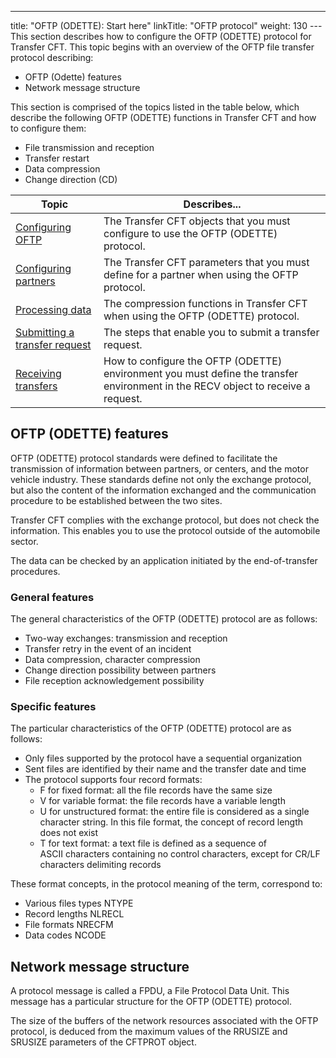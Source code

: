---
title: "OFTP  (ODETTE): Start here"
linkTitle: "OFTP protocol"
weight: 130
---This section describes how to configure the OFTP (ODETTE) protocol for
Transfer CFT. This topic begins
with an overview of the OFTP file transfer protocol describing:

* OFTP
    (Odette) features
* Network
    message structure

This section is comprised of the topics listed in the table below, which
describe the following OFTP (ODETTE) functions in Transfer CFT and how
to configure them:

* File transmission
    and reception
* Transfer restart
* Data compression
* Change direction (CD)


| Topic  | Describes...  |
| --- | --- |
| [Configuring OFTP](configuring_odette) | The Transfer CFT objects that you must configure to use the OFTP (ODETTE) protocol. |
| [Configuring partners](cftpart_parameters) | The Transfer CFT parameters that you must define for a partner when using the OFTP protocol. |
| [Processing data](processing_data) | The compression functions in Transfer CFT when using the OFTP (ODETTE) protocol. |
| [Submitting a transfer request](submitting_a_transfer_request) | The steps that enable you to submit a transfer request. |
| [Receiving transfers](receiving_transfers) | How to configure the OFTP (ODETTE) environment you must define the transfer environment in the RECV object to receive a request. |


<span id="About_OFTP"></span><span id="OFTP__ODETTE__features"></span>

## OFTP (ODETTE) features

OFTP (ODETTE) protocol standards were defined to facilitate the transmission
of information between partners, or centers, and the motor vehicle industry.
These standards define not only the exchange protocol, but also the content
of the information exchanged and the communication procedure to be established
between the two sites.

Transfer CFT complies with the exchange protocol, but does not check
the information. This enables you to use the protocol outside of the automobile
sector.

The data can be checked by an application initiated by the end-of-transfer
procedures.

### General features

The general characteristics of the OFTP (ODETTE) protocol are as follows:

* Two-way exchanges:
    transmission and reception
* Transfer retry
    in the event of an incident
* Data compression,
    character compression
* Change direction
    possibility between partners
* File reception
    acknowledgement possibility

### Specific features

The particular characteristics of the OFTP (ODETTE) protocol are as
follows:

* Only files supported
    by the protocol have a sequential organization
* Sent files are
    identified by their name and the transfer date and time
* The protocol supports
    four record formats:
    *   F
        for fixed format: all the file records have the same size
    *   V
        for variable format: the file records have a variable length
    *   U
        for unstructured format: the entire file is considered as a single
        character string. In this file format, the concept of record length
        does not exist
    *   T
        for text format: a text file is defined as a sequence of ASCII characters
        containing no control characters, except for CR/LF characters delimiting
        records

These format concepts, in the protocol meaning of the term, correspond
to:

* Various files types
    NTYPE
* Record lengths
    NLRECL
* File formats NRECFM
* Data codes NCODE

<span id="Network_message_structure"></span>

## Network message structure

A protocol message is called a FPDU, a File
Protocol Data
Unit. This message has a particular
structure for the OFTP (ODETTE) protocol.

The size of the buffers of the network resources associated with the
OFTP protocol, is deduced from the maximum values of the RRUSIZE and SRUSIZE
parameters of the CFTPROT object.

